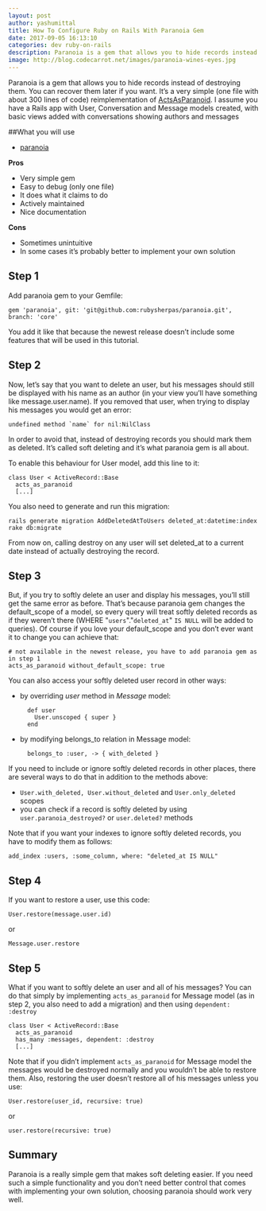 ```yaml
---
layout: post
author: yashumittal
title: How To Configure Ruby on Rails With Paranoia Gem
date: 2017-09-05 16:13:10
categories: dev ruby-on-rails
description: Paranoia is a gem that allows you to hide records instead of destroying them. You can recover them later if you want. It’s a very simple (one file with about 300 lines of code) reimplementation of ActsAsParanoid.
image: http://blog.codecarrot.net/images/paranoia-wines-eyes.jpg
---
```


Paranoia is a gem that allows you to hide records instead of destroying them. You can recover them later if you want. It’s a very simple (one file with about 300 lines of code) reimplementation of [ActsAsParanoid](https://github.com/ActsAsParanoid/acts_as_paranoid).
I assume you have a Rails app with User, Conversation and Message models created, with basic views added with conversations showing authors and messages

##What you will use

* [paranoia](https://github.com/rubysherpas/paranoia)

**Pros**

* Very simple gem
* Easy to debug (only one file)
* It does what it claims to do
* Actively maintained
* Nice documentation

**Cons**

* Sometimes unintuitive
* In some cases it’s probably better to implement your own solution

## Step 1

Add paranoia gem to your Gemfile:

```
gem 'paranoia', git: 'git@github.com:rubysherpas/paranoia.git', branch: 'core'
```

You add it like that because the newest release doesn’t include some features that will be used in this tutorial.

## Step 2

Now, let’s say that you want to delete an user, but his messages should still be displayed with his name as an author (in your view you’ll have something like message.user.name). If you removed that user, when trying to display his messages you would get an error:

```
undefined method `name` for nil:NilClass
```

In order to avoid that, instead of destroying records you should mark them as deleted. It’s called soft deleting and it’s what paranoia gem is all about.

To enable this behaviour for User model, add this line to it:

```
class User < ActiveRecord::Base
  acts_as_paranoid
  [...]
```

You also need to generate and run this migration:

```
rails generate migration AddDeletedAtToUsers deleted_at:datetime:index
rake db:migrate
```

From now on, calling destroy on any user will set deleted_at to a current date instead of actually destroying the record.

## Step 3

But, if you try to softly delete an user and display his messages, you’ll still get the same error as before. That’s because paranoia gem changes the default_scope of a model, so every query will treat softly deleted records as if they weren’t there (WHERE "`users`"."`deleted_at`" `IS NULL` will be added to queries). Of course if you love your default_scope and you don’t ever want it to change you can achieve that:

```
# not available in the newest release, you have to add paranoia gem as in step 1
acts_as_paranoid without_default_scope: true
```

You can also access your softly deleted user record in other ways:

* by overriding *user* method in *Message* model:

  ```
    def user
      User.unscoped { super }
    end
  ```

* by modifying belongs_to relation in Message model:

  ```
    belongs_to :user, -> { with_deleted }
  ```

If you need to include or ignore softly deleted records in other places, there are several ways to do that in addition to the methods above:

* `User.with_deleted, User.without_deleted` and `User.only_deleted` scopes
* you can check if a record is softly deleted by using `user.paranoia_destroyed?` or `user.deleted?` methods

Note that if you want your indexes to ignore softly deleted records, you have to modify them as follows:

```
add_index :users, :some_column, where: "deleted_at IS NULL"
```

## Step 4

If you want to restore a user, use this code:

```
User.restore(message.user.id)
```

or

```
Message.user.restore
```

## Step 5

What if you want to softly delete an user and all of his messages? You can do that simply by implementing `acts_as_paranoid` for Message model (as in step 2, you also need to add a migration) and then using `dependent: :destroy`

```
class User < ActiveRecord::Base
  acts_as_paranoid
  has_many :messages, dependent: :destroy
  [...]
```

Note that if you didn’t implement `acts_as_paranoid` for Message model the messages would be destroyed normally and you wouldn’t be able to restore them. Also, restoring the user doesn’t restore all of his messages unless you use:

```
User.restore(user_id, recursive: true)
```

or

```
user.restore(recursive: true)
```

## Summary

Paranoia is a really simple gem that makes soft deleting easier. If you need such a simple functionality and you don’t need better control that comes with implementing your own solution, choosing paranoia should work very well.
